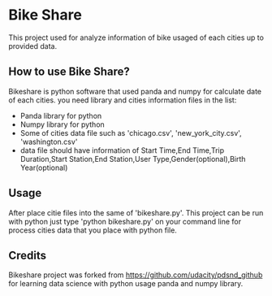 # Bike Share #
This project used for analyze information of bike usaged of each cities up to provided data.

## How to use Bike Share? ##
Bikeshare is python software that used panda and numpy for calculate date of each cities. 
you need library and cities information files in the list:

* Panda library for python
* Numpy library for python
* Some of cities data file such as 'chicago.csv', 'new_york_city.csv', 'washington.csv' 
* data file should have information of Start Time,End Time,Trip Duration,Start Station,End Station,User Type,Gender(optional),Birth Year(optional)

## Usage ##
After place citie files into the same of 'bikeshare.py'. This project can be run with python just 
type 'python bikeshare.py' on your command line for process cities data that you place with python file.

## Credits ##
Bikeshare project was forked from https://github.com/udacity/pdsnd_github for learning data science with python usage panda and numpy library. 

